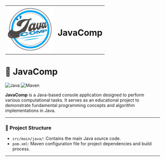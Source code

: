 <table>
<tr>
<td><img src="https://raw.githubusercontent.com/yolandamazi/JavaComp/main/app/src/main/resources/LOGO.jpg" alt="JavaComp Logo" width="150"/></td>
<td><h1>JavaComp</h1></td>
</tr>
</table>


# 🧮 JavaComp

![Java](https://img.shields.io/badge/Java-ED8B00?style=for-the-badge&logo=java&logoColor=white)
![Maven](https://img.shields.io/badge/Maven-C71A36?style=for-the-badge&logo=apachemaven&logoColor=white)

**JavaComp** is a Java-based console application designed to perform various computational tasks. It serves as an educational project to demonstrate fundamental programming concepts and algorithm implementations in Java.

---

### 📁 Project Structure
- `src/main/java/`: Contains the main Java source code.
- `pom.xml`: Maven configuration file for project dependencies and build process.

---
